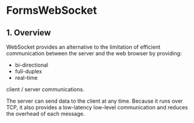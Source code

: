 # FormsWebSocket
## 1. Overview
WebSocket provides an alternative to the limitation of efficient communication
between the server and the web browser by providing:

- bi-directional 
- full-duplex 
- real-time

client / server communications. 

The server can send data to the client at any time. Because it runs over TCP, it also provides a low-latency low-level communication and 
reduces the overhead of each message.
